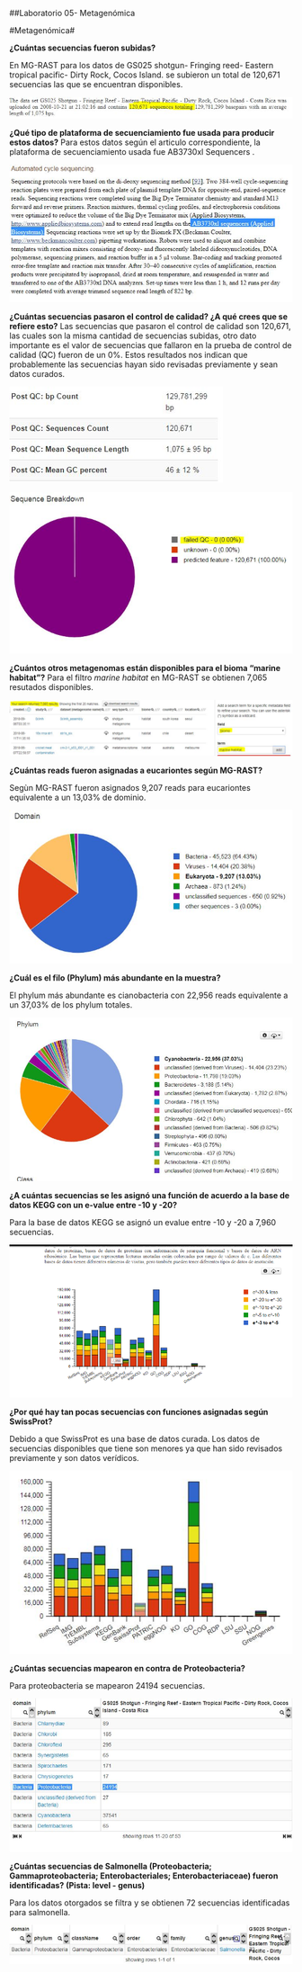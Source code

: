 ##Laboratorio 05- Metagenómica 

#Metagenómica#

**¿Cuántas secuencias fueron subidas?**

En MG-RAST para los datos de GS025 shotgun- Fringing reed- Eastern tropical pacific- Dirty Rock, Cocos Island. se subieron un total de 120,671 secuencias las que se encuentran disponibles. 

![](https://github.com/bvaras1294/labbioinf2/blob/master/info5bioinf/Captura2.JPG?raw=true)

**¿Qué tipo de plataforma de secuenciamiento fue usada para producir estos datos?**
Para estos datos según el articulo correspondiente, la plataforma de secuenciamiento usada fue AB3730xl Sequencers .

![](https://github.com/bvaras1294/labbioinf2/blob/master/info5bioinf/Captura9.JPG?raw=true)

**¿Cuántas secuencias pasaron el control de calidad? ¿A qué crees que se refiere esto?**
Las secuencias que pasaron el control de calidad son 120,671, las cuales son la misma cantidad de secuencias subidas, otro dato importante es el valor de secuencias que fallaron en la prueba de control de calidad (QC) fueron de un 0%. Estos resultados nos indican que probablemente las secuencias hayan sido revisadas previamente y sean datos curados.
  
![](https://github.com/bvaras1294/labbioinf2/blob/master/info5bioinf/Captura4.JPG?raw=true)

![](https://github.com/bvaras1294/labbioinf2/blob/master/info5bioinf/Captura3.JPG?raw=true)

**¿Cuántos otros metagenomas están disponibles para el bioma “marine habitat”?**
Para el filtro *marine habitat* en MG-RAST se obtienen 7,065 resutados disponibles.

![](https://github.com/bvaras1294/labbioinf2/blob/master/info5bioinf/Captura10.JPG?raw=true)

**¿Cuántas reads fueron asignadas a eucariontes según MG-RAST?**

Segùn MG-RAST fueron asignados 9,207 reads para eucariontes equivalente a un 13,03% de dominio. 

![](https://github.com/bvaras1294/labbioinf2/blob/master/info5bioinf/Captura6.JPG?raw=true)

**¿Cuál es el filo (Phylum) más abundante en la muestra?**

El phylum más abundante es cianobacteria con 22,956 reads equivalente a un 37,03% de los phylum totales. 

![](https://github.com/bvaras1294/labbioinf2/blob/master/info5bioinf/Captura7.JPG?raw=true)

**¿A cuántas secuencias se les asignó una función de acuerdo a la base de datos KEGG con un e-value entre -10 y -20?**

Para la base de datos KEGG se asignó un evalue entre -10 y -20 a 7,960 secuencias.

![](https://github.com/bvaras1294/labbioinf2/blob/master/info5bioinf/captura%2011.png?raw=true)

**¿Por qué hay tan pocas secuencias con funciones asignadas según SwissProt?**

Debido a que SwissProt es una base de datos curada. Los datos de secuencias disponibles que tiene son menores ya que han sido revisados previamente y son datos verídicos.

![](https://github.com/bvaras1294/labbioinf2/blob/master/info5bioinf/Captura8.JPG?raw=true)

**¿Cuántas secuencias mapearon en contra de Proteobacteria?**

Para proteobacteria se mapearon 24194 secuencias. 

![](https://github.com/bvaras1294/labbioinf2/blob/master/info5bioinf/Captura.JPG?raw=true)

**¿Cuántas secuencias de Salmonella (Proteobacteria; Gammaproteobacteria; Enterobacteriales; Enterobacteriaceae) fueron identificadas? (Pista: level - genus)**

Para los datos otorgados se filtra y  se obtienen 72 secuencias identificadas para salmonella. 

![](https://github.com/bvaras1294/labbioinf2/blob/master/info5bioinf/Captura1.JPG?raw=true)